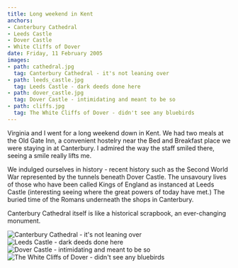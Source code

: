 ```yaml
---
title: Long weekend in Kent
anchors:
- Canterbury Cathedral
- Leeds Castle
- Dover Castle
- White Cliffs of Dover
date: Friday, 11 February 2005
images:
- path: cathedral.jpg
  tag: Canterbury Cathedral - it's not leaning over
- path: leeds_castle.jpg
  tag: Leeds Castle - dark deeds done here
- path: dover_castle.jpg
  tag: Dover Castle - intimidating and meant to be so
- path: cliffs.jpg
  tag: The White Cliffs of Dover - didn't see any bluebirds
---
```

Virginia and I went for a long weekend down in Kent. We had two meals at the Old Gate Inn, a convenient hostelry near the Bed and Breakfast place we were staying in at Canterbury. I admired the way the staff smiled there, seeing a smile really lifts me.

We indulged ourselves in history - recent history such as the Second World War represented by the tunnels beneath Dover Castle. The unsavoury lives of those who have been called Kings of England as instanced at Leeds Castle (interesting seeing where the great powers of today have met.) The buried time of the Romans underneath the shops in Canterbury.

Canterbury Cathedral itself is like a historical scrapbook, an ever-changing monument.

![Canterbury Cathedral - it's not leaning over](cathedral.jpg)
![Leeds Castle - dark deeds done here](leeds_castle.jpg)
![Dover Castle - intimidating and meant to be so](dover_castle.jpg)
![The White Cliffs of Dover - didn't see any bluebirds](cliffs.jpg)
